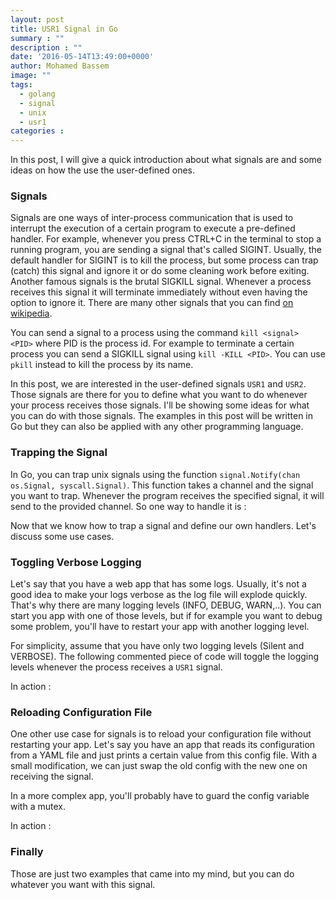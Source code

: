 ```yaml
---
layout: post
title: USR1 Signal in Go
summary : ""
description : ""
date: '2016-05-14T13:49:00+0000'
author: Mohamed Bassem
image: ""
tags:
  - golang
  - signal
  - unix
  - usr1
categories :
---
```


In this post, I will give a quick introduction about what signals are and some ideas on how the use the user-defined ones.

### Signals

Signals are one ways of inter-process communication that is used to interrupt the execution of a certain program to execute a pre-defined handler. For example, whenever you press CTRL+C in the terminal to stop a running program, you are sending a signal that's called SIGINT. Usually, the default handler for SIGINT is to kill the process, but some process can trap (catch) this signal and ignore it or do some cleaning work before exiting. Another famous signals is the brutal SIGKILL signal. Whenever a process receives this signal it will terminate immediately without even having the option to ignore it. There are many other signals that you can find [on wikipedia](https://en.wikipedia.org/wiki/Unix_signal#POSIX_signals).

You can send a signal to a process using the command `kill <signal> <PID>` where PID is the process id. For example to terminate a certain process you can send a SIGKILL signal using `kill -KILL <PID>`. You can use `pkill` instead to kill the process by its name.

In this post, we are interested in the user-defined signals `USR1` and `USR2`. Those signals are there for you to define what you want to do whenever your process receives those signals. I'll be showing some ideas for what you can do with those signals. The examples in this post will be written in Go but they can also be applied with any other programming language.


### Trapping the Signal

In Go, you can trap unix signals using the function `signal.Notify(chan os.Signal, syscall.Signal)`. This function takes a channel and the signal you want to trap. Whenever the program receives the specified signal, it will send to the provided channel. So one way to handle it is :

<script src="https://gist.github.com/MohamedBassem/0f294d6df244e4def877e01d98af47af.js?ts=4&file=handle.go"></script>

Now that we know how to trap a signal and define our own handlers. Let's discuss some use cases.

### Toggling Verbose Logging

Let's say that you have a web app that has some logs. Usually, it's not a good idea to make your logs verbose as the log file will explode quickly. That's why there are many logging levels (INFO, DEBUG, WARN,..). You can start you app with one of those levels, but if for example you want to debug some problem, you'll have to restart your app with another logging level.

For simplicity, assume that you have only two logging levels (Silent and VERBOSE). The following commented piece of code will toggle the logging levels whenever the process receives a `USR1` signal.

<script src="https://gist.github.com/MohamedBassem/0f294d6df244e4def877e01d98af47af.js?ts=4&file=logging.go"></script>

In action :

<script type="text/javascript" src="https://asciinema.org/a/45626.js" id="asciicast-45626" async></script>

### Reloading Configuration File

One other use case for signals is to reload your configuration file without restarting your app. Let's say you have an app that reads its configuration from a YAML file and just prints a certain value from this config file. With a small modification, we can just swap the old config with the new one on receiving the signal.

<script src="https://gist.github.com/MohamedBassem/0f294d6df244e4def877e01d98af47af.js?ts=4&file=config.go"></script>

In a more complex app, you'll probably have to guard the config variable with a mutex.

In action :

<script type="text/javascript" src="https://asciinema.org/a/45625.js" id="asciicast-45625" async></script>

### Finally

Those are just two examples that came into my mind, but you can do whatever you want with this signal.
